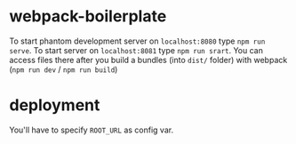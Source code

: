 # webpack-boilerplate

To start phantom development server on `localhost:8080` type `npm run serve`.
To start server on `localhost:8081` type `npm run srart`.
You can access files there after you build a bundles (into `dist/` folder) with webpack (`npm run dev` / `npm run build`)

# deployment

You'll have to specify `ROOT_URL` as config var.
